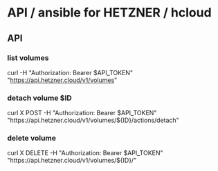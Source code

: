 
# API / ansible  for HETZNER / hcloud

## API

### list volumes

curl -H "Authorization: Bearer $API_TOKEN" "https://api.hetzner.cloud/v1/volumes"

### detach volume $ID

curl X POST -H "Authorization: Bearer $API_TOKEN" "https://api.hetzner.cloud/v1/volumes/${ID}/actions/detach"

### delete volume

curl X DELETE -H "Authorization: Bearer $API_TOKEN" "https://api.hetzner.cloud/v1/volumes/${ID}/"

